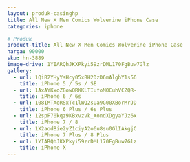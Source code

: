 ```yaml
---
layout: produk-casinghp
title: All New X Men Comics Wolverine iPhone Case
categories: iphone

# Produk
product-title: All New X Men Comics Wolverine iPhone Case
harga: 90000
sku: hn-3889
image-drive: 1YIARQhJKXPkyi59zrDML170FgBuw7Glz
gallery:
  - url: 1QiB2YHyYsHcy05xBH2DzD6mAlghY1s56
    title: iPhone 5 / 5s / SE
  - url: 1AxAYKxoZ8owORKKLTIufoMOCuhVCZQR-
    title: iPhone 6 / 6s
  - url: 108IMTAoRSxTc1lWQ2sUa9G00XBorMrJD
    title: iPhone 6 Plus / 6s Plus
  - url: 12spF70kqz9KBxvzvk_XondXDgyaYJz6x
    title: iPhone 7 / 8
  - url: 1X2aodBie2yZ1ciyA2o6u8su0GlIAkgjC
    title: iPhone 7 Plus / 8 Plus
  - url: 1YIARQhJKXPkyi59zrDML170FgBuw7Glz
    title: iPhone X
---
```

